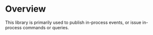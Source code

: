 # Overview
This library is primarily used to publish in-process events, or issue in-process commands or queries.
